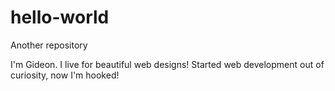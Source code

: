 # hello-world
Another repository

I'm Gideon. I live for beautiful web designs!
Started web development out of curiosity, now I'm hooked!
